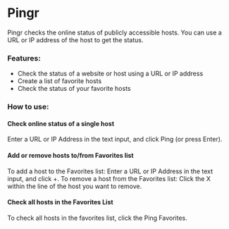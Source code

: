 # Pingr

Pingr checks the online status of publicly accessible hosts. You can use a URL or IP address of the host to get the status.

### Features:

- Check the status of a website or host using a URL or IP address
- Create a list of favorite hosts
- Check the status of your favorite hosts

### How to use:

#### Check online status of a single host

Enter a URL or IP Address in the text input, and click Ping (or press Enter).

#### Add or remove hosts to/from Favorites list

To add a host to the Favorites list: Enter a URL or IP Address in the text input, and click +.
To remove a host from the Favorites list: Click the X within the line of the host you want to remove.

#### Check all hosts in the Favorites List

To check all hosts in the favorites list, click the Ping Favorites.

